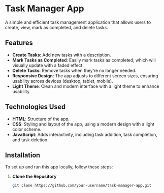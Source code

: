 # Task Manager App

A simple and efficient task management application that allows users to create, view, mark as completed, and delete tasks.

## Features

- **Create Tasks**: Add new tasks with a description.
- **Mark Tasks as Completed**: Easily mark tasks as completed, which will visually update with a faded effect.
- **Delete Tasks**: Remove tasks when they're no longer needed.
- **Responsive Design**: The app adjusts to different screen sizes, ensuring usability across devices (desktop, tablet, mobile).
- **Light Theme**: Clean and modern interface with a light theme to enhance usability.

## Technologies Used

- **HTML**: Structure of the app.
- **CSS**: Styling and layout of the app, using a modern design with a light color scheme.
- **JavaScript**: Adds interactivity, including task addition, task completion, and task deletion.

## Installation

To set up and run this app locally, follow these steps:

1. **Clone the Repository**

   ```bash
   git clone https://github.com/your-username/task-manager-app.git
